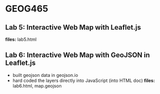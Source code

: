 # GEOG465

## Lab 5: Interactive Web Map with Leaflet.js
**files:** lab5.html
## Lab 6: Interactive Web Map with GeoJSON in Leaflet.js
- built geojson data in geojson.io
- hard coded the layers directly into JavaScript (into HTML doc)
**files:** lab6.html, map.geojson
